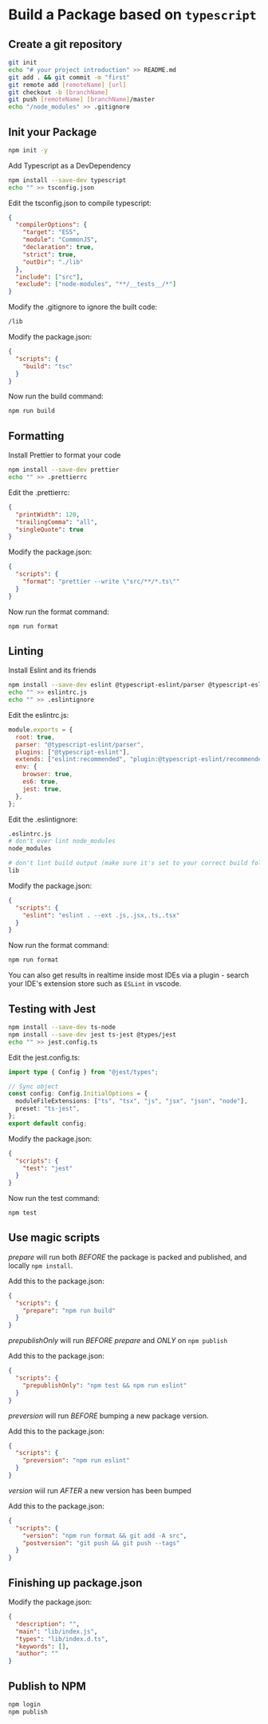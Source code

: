 # Build a Package based on `typescript`

## Create a git repository

```bash
git init
echo "# your project introduction" >> README.md
git add . && git commit -m "first"
git remote add [remoteName] [url]
git checkout -b [branchName]
git push [remoteName] [branchName]/master
echo "/node_modules" >> .gitignore
```

## Init your Package

```bash
npm init -y
```

Add Typescript as a DevDependency

```bash
npm install --save-dev typescript
echo "" >> tsconfig.json
```

Edit the tsconfig.json to compile typescript:

```json
{
  "compilerOptions": {
    "target": "ES5",
    "module": "CommonJS",
    "declaration": true,
    "strict": true,
    "outDir": "./lib"
  },
  "include": ["src"],
  "exclude": ["node-modules", "**/__tests__/*"]
}
```

Modify the .gitignore to ignore the built code:

```sh
/lib
```

Modify the package.json:

```json
{
  "scripts": {
    "build": "tsc"
  }
}
```

Now run the build command:

```bash
npm run build
```

## Formatting

Install Prettier to format your code

```bash
npm install --save-dev prettier
echo "" >> .prettierrc
```

Edit the .prettierrc:

```json
{
  "printWidth": 120,
  "trailingComma": "all",
  "singleQuote": true
}
```

Modify the package.json:

```json
{
  "scripts": {
    "format": "prettier --write \"src/**/*.ts\""
  }
}
```

Now run the format command:

```bash
npm run format
```

## Linting

Install Eslint and its friends

```bash
npm install --save-dev eslint @typescript-eslint/parser @typescript-eslint/eslint-plugin
echo "" >> eslintrc.js
echo "" >> .eslintignore
```

Edit the eslintrc.js:

```js
module.exports = {
  root: true,
  parser: "@typescript-eslint/parser",
  plugins: ["@typescript-eslint"],
  extends: ["eslint:recommended", "plugin:@typescript-eslint/recommended"],
  env: {
    browser: true,
    es6: true,
    jest: true,
  },
};
```

Edit the .eslintignore:

```sh
.eslintrc.js
# don't ever lint node_modules
node_modules

# don't lint build output (make sure it's set to your correct build folder name)
lib
```

Modify the package.json:

```json
{
  "scripts": {
    "eslint": "eslint . --ext .js,.jsx,.ts,.tsx"
  }
}
```

Now run the format command:

```bash
npm run format
```

You can also get results in realtime inside most IDEs via a plugin - search your IDE's extension store such as `ESLint` in vscode.

## Testing with Jest

```bash
npm install --save-dev ts-node
npm install --save-dev jest ts-jest @types/jest
echo "" >> jest.config.ts
```

Edit the jest.config.ts:

```ts
import type { Config } from "@jest/types";

// Sync object
const config: Config.InitialOptions = {
  moduleFileExtensions: ["ts", "tsx", "js", "jsx", "json", "node"],
  preset: "ts-jest",
};
export default config;
```

Modify the package.json:

```json
{
  "scripts": {
    "test": "jest"
  }
}
```

Now run the test command:

```bash
npm test
```

## Use magic scripts

_prepare_ will run both _BEFORE_ the package is packed and published, and locally `npm install`.

Add this to the package.json:

```json
{
  "scripts": {
    "prepare": "npm run build"
  }
}
```

_prepublishOnly_ will run _BEFORE_ _prepare_ and _ONLY_ on `npm publish`

Add this to the package.json:

```json
{
  "scripts": {
    "prepublishOnly": "npm test && npm run eslint"
  }
}
```

_preversion_ will run _BEFORE_ bumping a new package version.

Add this to the package.json:

```json
{
  "scripts": {
    "preversion": "npm run eslint"
  }
}
```

_version_ wiil run _AFTER_ a new version has been bumped

Add this to the package.json:

```json
{
  "scripts": {
    "version": "npm run format && git add -A src",
    "postversion": "git push && git push --tags"
  }
}
```

## Finishing up package.json

Modify the package.json:

```json
{
  "description": "",
  "main": "lib/index.js",
  "types": "lib/index.d.ts",
  "keywords": [],
  "author": ""
}
```

## Publish to NPM

```bash
npm login
npm publish
```
